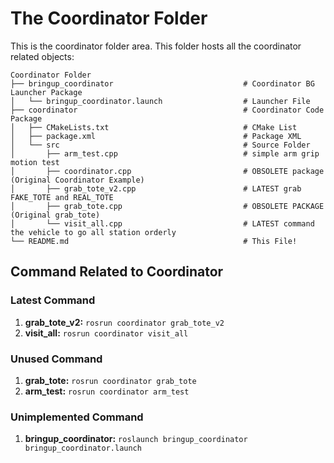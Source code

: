 # The Coordinator Folder

This is the coordinator folder area. This folder hosts all the coordinator related objects:

    Coordinator Folder
    ├── bringup_coordinator                             # Coordinator BG Launcher Package
    │   └── bringup_coordinator.launch                  # Launcher File
    ├── coordinator                                     # Coordinator Code Package
    │   ├── CMakeLists.txt                              # CMake List
    │   ├── package.xml                                 # Package XML
    │   └── src                                         # Source Folder
    │       ├── arm_test.cpp                            # simple arm grip motion test
    │       ├── coordinator.cpp                         # OBSOLETE package (Original Coordinator Example)
    │       ├── grab_tote_v2.cpp                        # LATEST grab FAKE_TOTE and REAL_TOTE
    │       ├── grab_tote.cpp                           # OBSOLETE PACKAGE (Original grab_tote)
    │       └── visit_all.cpp                           # LATEST command the vehicle to go all station orderly
    └── README.md                                       # This File!

## Command Related to Coordinator

### Latest Command

1. **grab_tote_v2:** `rosrun coordinator grab_tote_v2`
2. **visit_all:** `rosrun coordinator visit_all`

### Unused Command

1. **grab_tote:** `rosrun coordinator grab_tote`
2. **arm_test:** `rosrun coordinator arm_test`

### Unimplemented Command

1. **bringup_coordinator:** `roslaunch bringup_coordinator bringup_coordinator.launch`
